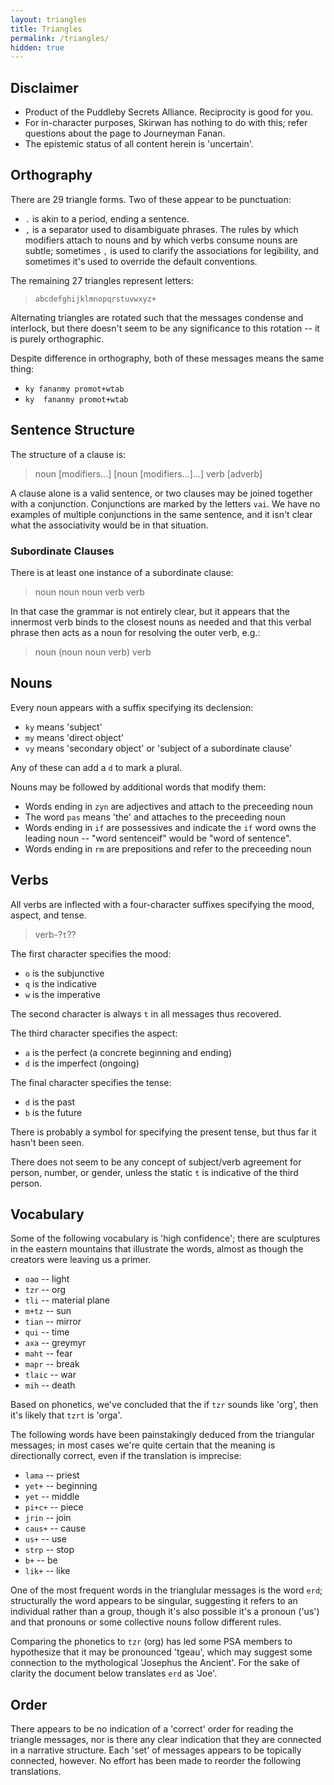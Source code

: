 ```yaml
---
layout: triangles
title: Triangles
permalink: /triangles/
hidden: true
---
```


## Disclaimer

- Product of the Puddleby Secrets Alliance.  Reciprocity is good for you.
- For in-character purposes, Skirwan has nothing to do with this; refer questions about the page to Journeyman Fanan.
- The epistemic status of all content herein is 'uncertain'.

## Orthography

There are 29 triangle forms.  Two of these appear to be punctuation:

- `.` is akin to a period, ending a sentence.
- `,` is a separator used to disambiguate phrases.  The rules by which modifiers attach to nouns and by which verbs consume nouns are subtle; sometimes `,` is used to clarify the associations for legibility, and sometimes it's used to override the default conventions.

The remaining 27 triangles represent letters:

> `abcdefghijklmnopqrstuvwxyz+`

Alternating triangles are rotated such that the messages condense and interlock, but there doesn't seem to be any significance to this rotation -- it is purely orthographic.

Despite difference in orthography, both of these messages means the same thing:

- `ky fananmy promot+wtab`
- `ky  fananmy promot+wtab`

## Sentence Structure

The structure of a clause is:

> noun [modifiers...] [noun [modifiers...]...] verb [adverb]

A clause alone is a valid sentence, or two clauses may be joined together with a conjunction.  Conjunctions are marked by the letters `vai`.  We have no examples of multiple conjunctions in the same sentence, and it isn't clear what the associativity would be in that situation.

### Subordinate Clauses

There is at least one instance of a subordinate clause:

> noun noun noun verb verb

In that case the grammar is not entirely clear, but it appears that the innermost verb binds to the closest nouns as needed and that this verbal phrase then acts as a noun for resolving the outer verb, e.g.:

> noun (noun noun verb) verb

## Nouns

Every noun appears with a suffix specifying its declension:

- `ky` means 'subject'
- `my` means 'direct object'
- `vy` means 'secondary object' or 'subject of a subordinate clause'

Any of these can add a `d` to mark a plural.

Nouns may be followed by additional words that modify them:
- Words ending in `zyn` are adjectives and attach to the preceeding noun
- The word `pas` means 'the' and attaches to the preceeding noun
- Words ending in `if` are possessives and indicate the `if` word owns the leading noun -- "word sentenceif" would be "word of sentence".
- Words ending in `rm` are prepositions and refer to the preceeding noun

## Verbs

All verbs are inflected with a four-character suffixes specifying the mood, aspect, and tense.

> verb-?`t`??

The first character specifies the mood:

- `o` is the subjunctive
- `q` is the indicative
- `w` is the imperative

The second character is always `t` in all messages thus recovered.

The third character specifies the aspect:

- `a` is the perfect (a concrete beginning and ending)
- `d` is the imperfect (ongoing)

The final character specifies the tense:

- `d` is the past
- `b` is the future

There is probably a symbol for specifying the present tense, but thus far it hasn't been seen.

There does not seem to be any concept of subject/verb agreement for person, number, or gender, unless the static `t` is indicative of the third person.

## Vocabulary

Some of the following vocabulary is 'high confidence'; there are sculptures in the eastern mountains that illustrate the words, almost as though the creators were leaving us a primer.

- `oao` -- light
- `tzr` -- org
- `tli` -- material plane
- `m+tz` -- sun
- `tian` -- mirror
- `qui` -- time
- `axa` -- greymyr
- `maht` -- fear
- `mapr` -- break
- `tlaic` -- war
- `mih` -- death

Based on phonetics, we've concluded that the if `tzr` sounds like 'org', then it's likely that `tzrt` is 'orga'.

The following words have been painstakingly deduced from the triangular messages; in most cases we're quite certain that the meaning is directionally correct, even if the translation is imprecise:

- `lama` -- priest
- `yet+` -- beginning
- `yet` -- middle
- `pi+c+` -- piece
- `jrin` -- join
- `caus+` -- cause
- `us+` -- use
- `strp` -- stop
- `b+` -- be
- `lik+` -- like

One of the most frequent words in the trianglular messages is the word `erd`; structurally the word appears to be singular, suggesting it refers to an individual rather than a group, though it's also possible it's a pronoun ('us') and that pronouns or some collective nouns follow different rules.

Comparing the phonetics to `tzr` (org) has led some PSA members to hypothesize that it may be pronounced 'tgeau', which may suggest some connection to the mythological 'Josephus the Ancient'.  For the sake of clarity the document below translates `erd` as 'Joe'.

## Order

There appears to be no indication of a 'correct' order for reading the triangle messages, nor is there any clear indication that they are connected in a narrative structure.   Each 'set' of messages appears to be topically connected, however.  No effort has been made to reorder the following translations.
